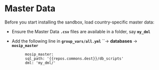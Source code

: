 # Master Data

Before you start installing the sandbox, load country-specific master data:

* Ensure the Master Data **`.csv`** files are available in a folder, say **`my_dml`**
* Add the following line in **`group_vars/all.yml`** ``-&gt; **databases** -&gt; **`mosip_master`**

  ```text
        mosip_master:
        sql_path: '{{repos.commons.dest}}/db_scripts'
        dml: 'my_dml/'
  ```

